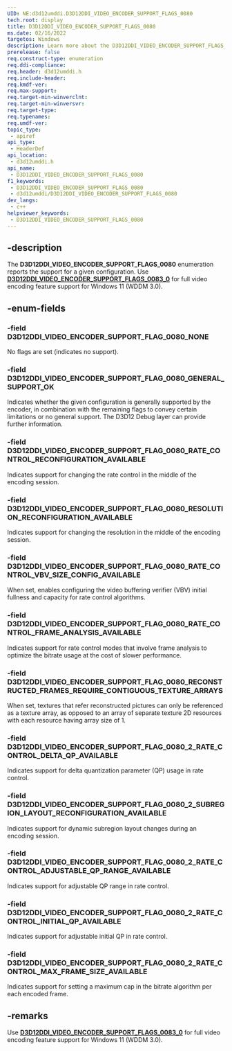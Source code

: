 ```yaml
---
UID: NE:d3d12umddi.D3D12DDI_VIDEO_ENCODER_SUPPORT_FLAGS_0080
tech.root: display
title: D3D12DDI_VIDEO_ENCODER_SUPPORT_FLAGS_0080
ms.date: 02/16/2022
targetos: Windows
description: Learn more about the D3D12DDI_VIDEO_ENCODER_SUPPORT_FLAGS_0080 enumeration.
prerelease: false
req.construct-type: enumeration
req.ddi-compliance: 
req.header: d3d12umddi.h
req.include-header: 
req.kmdf-ver: 
req.max-support: 
req.target-min-winverclnt: 
req.target-min-winversvr: 
req.target-type: 
req.typenames: 
req.umdf-ver: 
topic_type:
 - apiref
api_type:
 - HeaderDef
api_location:
 - d3d12umddi.h
api_name:
 - D3D12DDI_VIDEO_ENCODER_SUPPORT_FLAGS_0080
f1_keywords:
 - D3D12DDI_VIDEO_ENCODER_SUPPORT_FLAGS_0080
 - d3d12umddi/D3D12DDI_VIDEO_ENCODER_SUPPORT_FLAGS_0080
dev_langs:
 - c++
helpviewer_keywords:
 - D3D12DDI_VIDEO_ENCODER_SUPPORT_FLAGS_0080
---
```


## -description

The **D3D12DDI_VIDEO_ENCODER_SUPPORT_FLAGS_0080** enumeration reports the support for a given configuration. Use [**D3D12DDI_VIDEO_ENCODER_SUPPORT_FLAGS_0083_0**](ne-d3d12umddi-d3d12ddi_video_encoder_support_flags_0083_0.md) for full video encoding feature support for Windows 11 (WDDM 3.0).

## -enum-fields

### -field D3D12DDI_VIDEO_ENCODER_SUPPORT_FLAG_0080_NONE

No flags are set (indicates no support).

### -field D3D12DDI_VIDEO_ENCODER_SUPPORT_FLAG_0080_GENERAL_SUPPORT_OK

Indicates whether the given configuration is generally supported by the encoder, in combination with the remaining flags to convey certain limitations or no general support. The D3D12 Debug layer can provide further information.

### -field D3D12DDI_VIDEO_ENCODER_SUPPORT_FLAG_0080_RATE_CONTROL_RECONFIGURATION_AVAILABLE

Indicates support for changing the rate control in the middle of the encoding session.

### -field D3D12DDI_VIDEO_ENCODER_SUPPORT_FLAG_0080_RESOLUTION_RECONFIGURATION_AVAILABLE

Indicates support for changing the resolution in the middle of the encoding session.

### -field D3D12DDI_VIDEO_ENCODER_SUPPORT_FLAG_0080_RATE_CONTROL_VBV_SIZE_CONFIG_AVAILABLE

When set, enables configuring the video buffering verifier (VBV) initial fullness and capacity for rate control algorithms.

### -field D3D12DDI_VIDEO_ENCODER_SUPPORT_FLAG_0080_RATE_CONTROL_FRAME_ANALYSIS_AVAILABLE

Indicates support for rate control modes that involve frame analysis to optimize the bitrate usage at the cost of slower performance.

### -field D3D12DDI_VIDEO_ENCODER_SUPPORT_FLAG_0080_RECONSTRUCTED_FRAMES_REQUIRE_CONTIGUOUS_TEXTURE_ARRAYS

When set, textures that refer reconstructed pictures can only be referenced as a texture array, as opposed to an array of separate texture 2D resources with each resource having array size of 1.

### -field D3D12DDI_VIDEO_ENCODER_SUPPORT_FLAG_0080_2_RATE_CONTROL_DELTA_QP_AVAILABLE

Indicates support for delta quantization parameter (QP) usage in rate control.

### -field D3D12DDI_VIDEO_ENCODER_SUPPORT_FLAG_0080_2_SUBREGION_LAYOUT_RECONFIGURATION_AVAILABLE

Indicates support for dynamic subregion layout changes during an encoding session.

### -field D3D12DDI_VIDEO_ENCODER_SUPPORT_FLAG_0080_2_RATE_CONTROL_ADJUSTABLE_QP_RANGE_AVAILABLE

Indicates support for adjustable QP range in rate control.

### -field D3D12DDI_VIDEO_ENCODER_SUPPORT_FLAG_0080_2_RATE_CONTROL_INITIAL_QP_AVAILABLE

Indicates support for adjustable initial QP in rate control.

### -field D3D12DDI_VIDEO_ENCODER_SUPPORT_FLAG_0080_2_RATE_CONTROL_MAX_FRAME_SIZE_AVAILABLE

Indicates support for setting a maximum cap in the bitrate algorithm per each encoded frame.

## -remarks

Use [**D3D12DDI_VIDEO_ENCODER_SUPPORT_FLAGS_0083_0**](ne-d3d12umddi-d3d12ddi_video_encoder_support_flags_0083_0.md) for full video encoding feature support for Windows 11 (WDDM 3.0).

